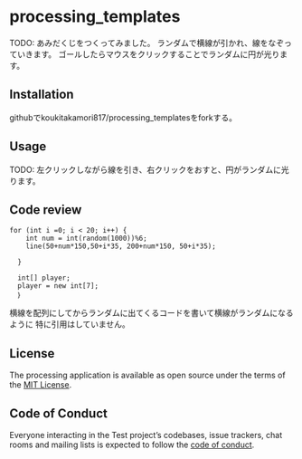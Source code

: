 # processing_templates

TODO: あみだくじをつくってみました。
ランダムで横線が引かれ、線をなぞっていきます。
ゴールしたらマウスをクリックすることでランダムに円が光ります。

## Installation
githubでkoukitakamori817/processing_templatesをforkする。



## Usage

TODO: 左クリックしながら線を引き、右クリックをおすと、円がランダムに光ります。

## Code review
```
for (int i =0; i < 20; i++) {
    int num = int(random(1000))%6;
    line(50+num*150,50+i*35, 200+num*150, 50+i*35);
    
  }
  
  int[] player;
  player = new int[7];
  ｝
```
横線を配列にしてからランダムに出てくるコードを書いて横線がランダムになるように
 特に引用はしていません。

## License
The processing application is available as open source under the terms of the [MIT License](https://opensource.org/licenses/MIT).

## Code of Conduct

Everyone interacting in the Test project’s codebases, issue trackers, chat rooms and mailing lists is expected to follow the [code of conduct](https://github.com/[USERNAME]/processing_templates/blob/master/CODE_OF_CONDUCT.md).
